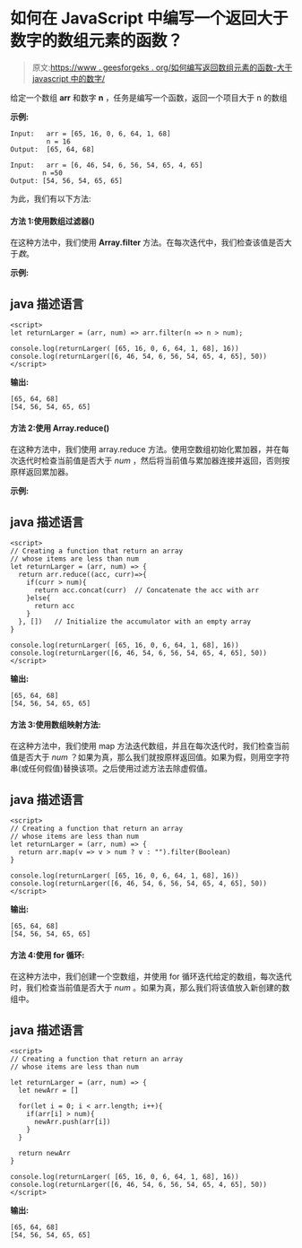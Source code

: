 # 如何在 JavaScript 中编写一个返回大于数字的数组元素的函数？

> 原文:[https://www . geesforgeks . org/如何编写返回数组元素的函数-大于 javascript 中的数字/](https://www.geeksforgeeks.org/how-to-write-a-function-that-returns-array-elements-larger-than-a-number-in-javascript/)

给定一个数组 **arr** 和数字 **n** ，任务是编写一个函数，返回一个项目大于 n 的数组

**示例:**

```
Input:   arr = [65, 16, 0, 6, 64, 1, 68]
         n = 16
Output:  [65, 64, 68]

Input:   arr = [6, 46, 54, 6, 56, 54, 65, 4, 65]
        n =50
Output: [54, 56, 54, 65, 65]
```

为此，我们有以下方法:

#### 方法 1:使用数组过滤器()

在这种方法中，我们使用 **Array.filter** 方法。在每次迭代中，我们检查该值是否大于*数*。

**示例:**

## java 描述语言

```
<script>
let returnLarger = (arr, num) => arr.filter(n => n > num);

console.log(returnLarger( [65, 16, 0, 6, 64, 1, 68], 16))
console.log(returnLarger([6, 46, 54, 6, 56, 54, 65, 4, 65], 50))
</script>
```

**输出:**

```
[65, 64, 68]
[54, 56, 54, 65, 65]
```

#### 方法 2:使用 Array.reduce()

在这种方法中，我们使用 array.reduce 方法。使用空数组初始化累加器，并在每次迭代时检查当前值是否大于 *num* ，然后将当前值与累加器连接并返回，否则按原样返回累加器。

**示例:**

## java 描述语言

```
<script>
// Creating a function that return an array 
// whose items are less than num
let returnLarger = (arr, num) => {
  return arr.reduce((acc, curr)=>{  
    if(curr > num){
      return acc.concat(curr)  // Concatenate the acc with arr
    }else{
      return acc
    }
  }, [])   // Initialize the accumulator with an empty array
}

console.log(returnLarger( [65, 16, 0, 6, 64, 1, 68], 16))
console.log(returnLarger([6, 46, 54, 6, 56, 54, 65, 4, 65], 50))
</script>
```

**输出:**

```
[65, 64, 68]
[54, 56, 54, 65, 65]
```

#### 方法 3:使用数组映射方法:

在这种方法中，我们使用 map 方法迭代数组，并且在每次迭代时，我们检查当前值是否大于 *num* ？如果为真，那么我们就按原样返回值。如果为假，则用空字符串(或任何假值)替换该项。之后使用过滤方法去除虚假值。

## java 描述语言

```
<script>
// Creating a function that return an array 
// whose items are less than num
let returnLarger = (arr, num) => {
  return arr.map(v => v > num ? v : "").filter(Boolean)
}

console.log(returnLarger( [65, 16, 0, 6, 64, 1, 68], 16))
console.log(returnLarger([6, 46, 54, 6, 56, 54, 65, 4, 65], 50))
</script>
```

**输出:**

```
[65, 64, 68]
[54, 56, 54, 65, 65]
```

#### **方法 4:使用 for 循环:**

在这种方法中，我们创建一个空数组，并使用 for 循环迭代给定的数组，每次迭代时，我们检查当前值是否大于 *num* 。如果为真，那么我们将该值放入新创建的数组中。

## java 描述语言

```
<script>
// Creating a function that return an array 
// whose items are less than num

let returnLarger = (arr, num) => {
  let newArr = []

  for(let i = 0; i < arr.length; i++){
    if(arr[i] > num){
      newArr.push(arr[i])
    }
  }

  return newArr
}

console.log(returnLarger( [65, 16, 0, 6, 64, 1, 68], 16))
console.log(returnLarger([6, 46, 54, 6, 56, 54, 65, 4, 65], 50))
</script>
```

**输出:**

```
[65, 64, 68]
[54, 56, 54, 65, 65]
```
